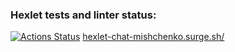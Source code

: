### Hexlet tests and linter status:
[![Actions Status](https://github.com/mishchenkoandrey/layout-designer-project-lvl3/workflows/hexlet-check/badge.svg)](https://github.com/mishchenkoandrey/layout-designer-project-lvl3/actions)
[hexlet-chat-mishchenko.surge.sh/](http://hexlet-chat-mishchenko.surge.sh/)
